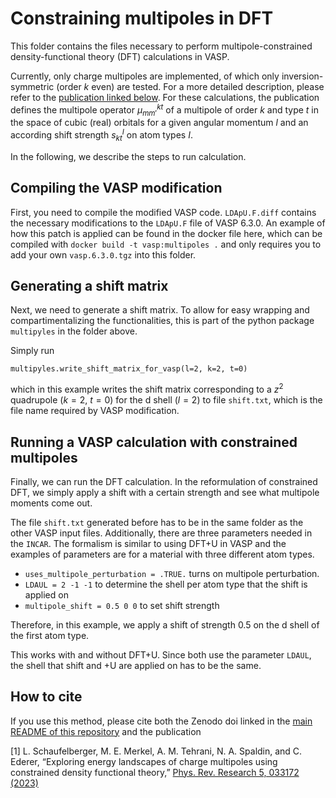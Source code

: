 # Constraining multipoles in DFT

This folder contains the files necessary to perform
multipole-constrained density-functional theory (DFT)
calculations in VASP.

Currently, only charge multipoles are implemented,
of which only inversion-symmetric (order $k$ even) are tested.
For a more detailed description,
please refer to the [publication linked below](#how-to-cite).
For these calculations,
the publication defines the multipole operator $\mu_{mm'}^{kt}$
of a multipole of order $k$ and type $t$
in the space of cubic (real) orbitals
for a given angular momentum $l$
and an according shift strength $s^I_{kt}$ on atom types $I$.

In the following, we describe the steps to run calculation.

## Compiling the VASP modification

First, you need to compile the modified VASP code.
`LDApU.F.diff` contains the necessary modifications
to the `LDApU.F` file of VASP 6.3.0.
An example of how this patch is applied
can be found in the docker file here, which can be compiled with
`docker build -t vasp:multipoles .`
and only requires you to add your own `vasp.6.3.0.tgz` into this folder.

## Generating a shift matrix

Next, we need to generate a shift matrix. To allow for easy
wrapping and compartimentalizing the functionalities,
this is part of the python package `multipyles` in the folder above.

Simply run
```
multipyles.write_shift_matrix_for_vasp(l=2, k=2, t=0)
```
which in this example writes the shift matrix corresponding to a
$z^2$ quadrupole ($k=2$, $t=0$) for the d shell ($l=2$)
to file `shift.txt`, which is the file name required by VASP modification.

## Running a VASP calculation with constrained multipoles

Finally, we can run the DFT calculation.
In the reformulation of constrained DFT, we simply apply
a shift with a certain strength and see what multipole moments
come out.

The file `shift.txt` generated before has to be in the same folder
as the other VASP input files.
Additionally, there are three parameters needed in the `INCAR`.
The formalism is similar to using DFT+U in VASP
and the examples of parameters are for a material
with three different atom types.

- `uses_multipole_perturbation = .TRUE.`
turns on multipole perturbation.
- `LDAUL = 2 -1 -1`
to determine the shell per atom type that the shift is applied on
- `multipole_shift = 0.5 0 0`
to set shift strength

Therefore, in this example, we apply a shift of strength 0.5
on the d shell of the first atom type.

This works with and without DFT+U.
Since both use the parameter `LDAUL`,
the shell that shift and +U are applied on has to be the same.

## How to cite

If you use this method, please cite both the Zenodo doi
linked in the [main README of this repository](/README.md#how-to-cite)
and the publication

[1] L. Schaufelberger, M. E. Merkel, A. M. Tehrani, N. A. Spaldin, and C. Ederer,
“Exploring energy landscapes of charge multipoles using constrained density functional theory,”
[Phys. Rev. Research 5, 033172 (2023)](https://doi.org/10.1103/PhysRevResearch.5.033172)
